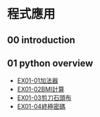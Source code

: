 # 程式應用

## 00 introduction

## 01 python overview
- [EX01-01加法器](ex01_01加法器.ipynb)
- [EX01-02BMI計算](ex01_02BMI計算.ipynb)
- [EX01-03剪刀石頭布](ex01_03剪刀石頭布.ipynb)
- [EX01-04終極密碼](ex01_04終極密碼.ipynb)
